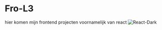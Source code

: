 # Fro-L3

hier komen mijn frontend projecten voornamelijk van react ![React-Dark](https://github.com/Uday-Singh1/Fro-L3/assets/91188742/5ece1b08-fb68-4274-bcd5-74105c297095)
          
          

